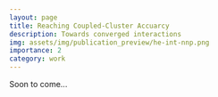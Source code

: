 ```yaml
---
layout: page
title: Reaching Coupled-Cluster Accuarcy
description: Towards converged interactions
img: assets/img/publication_preview/he-int-nnp.png
importance: 2
category: work
---
```


Soon to come...
